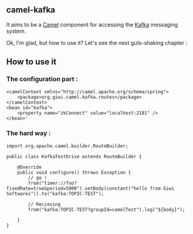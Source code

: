 ## camel-kafka
It aims to be a [Camel](http://camel.apache.org/) component for accessing the [Kafka](http://incubator.apache.org/kafka/) messaging system.

Ok, I'm glad, but how to use it? Let's see the next guts-shaking chapter :

## How to use it
### The configuration part : 
    <camelContext xmlns="http://camel.apache.org/schema/spring">
        <package>org.giwi.camel.kafka.routes</package>
    </camelContext>
    <bean id="kafka">
        <property name="zkConnect" value="localhost:2181" />
    </bean>'


### The hard way :
    import org.apache.camel.builder.RouteBuilder; 
    
    public class KafkaTestDrive extends RouteBuilder {
    
        @Override
        public void configure() throws Exception {
            // go !
            from("timer://foo?fixedRate=true&period=5000").setBody(constant("hello from Giwi Softwares")).to("kafka:TOPIC-TEST");
     
            // Recieving
            from("kafka:TOPIC-TEST?groupId=camelTest").log("${body}");
     
        }
    }